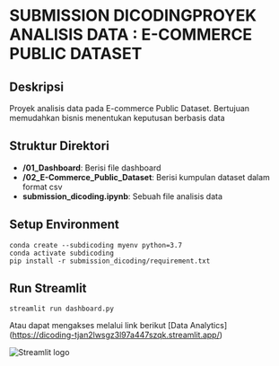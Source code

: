 # SUBMISSION DICODINGPROYEK ANALISIS DATA : E-COMMERCE PUBLIC DATASET

## Deskripsi

Proyek analisis data pada E-commerce Public Dataset. Bertujuan memudahkan bisnis menentukan keputusan berbasis data

## Struktur Direktori

- **/01_Dashboard**: Berisi file dashboard
- **/02_E-Commerce_Public_Dataset**: Berisi kumpulan dataset dalam format csv
- **submission_dicoding.ipynb**: Sebuah file analisis data

## Setup Environment

```shell
conda create --subdicoding myenv python=3.7
conda activate subdicoding
pip install -r submission_dicoding/requirement.txt
```

## Run Streamlit

```shell
streamlit run dashboard.py
```

Atau dapat mengakses melalui link berikut [Data Analytics]
(https://dicoding-tjan2lwsgz3l97a447szqk.streamlit.app/)

<img src="./Project-Data-Analyst/dashboard.png" alt="Streamlit logo"></img>